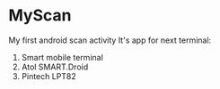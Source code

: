# MyScan
My first android scan activity
It's app for next terminal:
1. Smart mobile terminal
2. Atol SMART.Droid
3. Pintech LPT82
